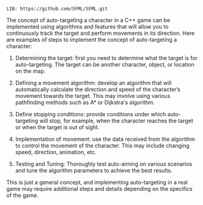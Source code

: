 ```
LIB: https://github.com/SFML/SFML.git
```
The concept of auto-targeting a character in a C++ game can be implemented using algorithms and features that will allow you to continuously track the target and perform movements in its direction. Here are examples of steps to implement the concept of auto-targeting a character:

1. Determining the target: first you need to determine what the target is for auto-targeting. The target can be another character, object, or location on the map.
2. Defining a movement algorithm: develop an algorithm that will automatically calculate the direction and speed of the character’s movement towards the target. This may involve using various pathfinding methods such as A* or Dijkstra's algorithm.

3. Define stopping conditions: provide conditions under which auto-targeting will stop, for example, when the character reaches the target or when the target is out of sight.

4. Implementation of movement: use the data received from the algorithm to control the movement of the character. This may include changing speed, direction, animation, etc.
5. Testing and Tuning: Thoroughly test auto-aiming on various scenarios and tune the algorithm parameters to achieve the best results.

This is just a general concept, and implementing auto-targeting in a real game may require additional steps and details depending on the specifics of the game.
